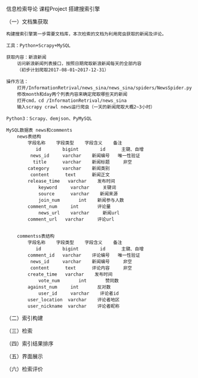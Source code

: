信息检索导论 课程Project 搭建搜索引擎

（一）文档集获取

	构建搜索引擎第一步需要文档库，本次检索的文档为利用爬虫获取的新闻及评论。

	工具：Python+Scrapy+MySQL

	获取内容：新浪新闻
		访问新浪新闻列表接口，按照日期爬取新浪新闻每天的全部内容
		（初步计划爬取2017-08-01~2017-12-31）

	操作方法：
		打开/InformationRetrival/news_sina/news_sina/spiders/NewsSpider.py
		修改month和day两个列表内容来确定爬取哪些天的新闻
		打开cmd，cd /InformationRetrival/news_sina
		输入scrapy crawl news运行爬虫（一天的新闻爬取大概2~3小时）

	Python3：Scrapy、demjson、PyMySQL

	MySQL数据表 news和comments
		news表结构
			字段名称    字段类型    字段含义    备注
			   id        bigint        id      主键、自增  
			 news_id     varchar    新闻编号   唯一性验证
			  title      varchar    新闻标题     非空
			category     varchar    新闻类别
			 content      text      新闻正文
		  	release_time   varchar    发布时间
		     	keyword     varchar     关键词
		     	source      varchar    新闻来源
		    	join_num       int    新闻参与人数
		   	comment_num     int       评论量
		    	news_url    varchar     新闻url
		   	comment_url   varchar     评论url


		commentss表结构
			字段名称    字段类型    字段含义    备注
			   id        bigint        id      主键、自增  
			comment_id   varchar    评论编号   唯一性验证
			 news_id     varchar    新闻编号     非空
			 content      text      评论内容     非空
		   	create_time   varchar    发布时间
		    	vote_num       int       赞同数
		   	against_num     int       反对数
		     	user_id     varchar    评论者id
		  	user_location  varchar    评论者地区
		  	user_nickname  varchar    评论者昵称

（二）索引构建

（三）检索

（四）索引结果排序

（五）界面展示

（六）检索评价

